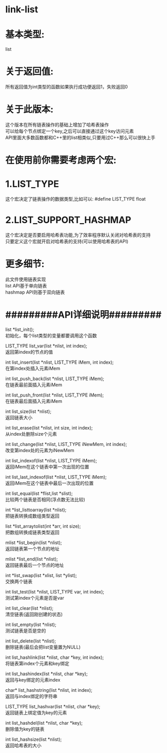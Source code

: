 # link-list

# 基本类型:
list

# 关于返回值:
所有返回值为int类型的函数如果执行成功便返回1，失败返回0

# 关于此版本:
这个版本在所有链表操作的基础上增加了哈希表操作\
可以给每个节点绑定一个key,之后可以直接通过这个key访问元素\
API里面大多数函数都和C++里的list相类似,只要用过C++那么可以很快上手

# 在使用前你需要考虑两个宏:
# 1.LIST_TYPE
这个宏决定了链表操作的数据类型,比如可以: #define LIST_TYPE float

# 2.LIST_SUPPORT_HASHMAP
这个宏决定是否要启用哈希表功能,为了效率程序默认关闭对哈希表的支持\
只要定义这个宏就开启对哈希表的支持(可以使用哈希表的API)

# 更多细节:
此文件使用链表实现\
list API基于单向链表\
hashmap API则基于双向链表

# #########API详细说明#########

list *list_init();\
初始化，每个list类型的变量都要调用这个函数

LIST_TYPE list_var(list *nlist, int index);\
返回第index的节点的值

int list_insert(list *nlist, LIST_TYPE iMem, int index);\
在第index处插入元素iMem

int list_push_back(list *nlist, LIST_TYPE iMem);\
在链表最前面插入元素iMem

int list_push_front(list *nlist, LIST_TYPE iMem);\
在链表最后面插入元素iMem

int list_size(list *nlist);\
返回链表大小

int list_erase(list *nlist, int size, int index);\
从index处删除size个元素

int list_change(list *nlist, LIST_TYPE iNewMem, int index);\
改变第index处的元素为iNewMem

int list_indexof(list *nlist, LIST_TYPE iMem);\
返回iMem在这个链表中第一次出现的位置

int list_last_indexof(list *nlist, LIST_TYPE iMem);\
返回iMem在这个链表中最后一次出现的位置

int list_equal(list *flist,list *slist);\
比较两个链表是否相同(浮点数无法比较)

int *list_listtoarray(list *nlist);\
把链表转换成数组类型返回

list *list_arraytolist(int *arr, int size);\
把数组转换成链表类型返回

mlist *list_begin(list *nlist);\
返回链表第一个节点的地址

mlist *list_end(list *nlist);\
返回链表最后一个节点的地址

int *list_swap(list *xlist, list *ylist);\
交换两个链表

int list_test(list *nlist, LIST_TYPE var, int index);\
测试第index个元素是否是var

int list_clear(list *nlist);\
清空链表(返回刚创建的状态)

int list_empty(list *nlist);\
测试链表是否是空的

int list_delete(list *nlist);\
删除链表(最后会把list变量置为NULL)

int list_hashlink(list *nlist, char *key, int index);\
将链表第index个元素和key绑定

int list_hashindex(list *nlist, char *key);\
返回与key绑定的元素index

char* list_hashstring(list *nlist, int index);\
返回与index绑定的字符串

LIST_TYPE list_hashvar(list *nlist, char *key);\
返回链表上绑定值为key的元素

int list_hashdel(list *nlist, char *key);\
删除值为key的链表

int list_hashsize(list *nlist);\
返回哈希表的大小

